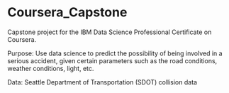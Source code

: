 # Coursera_Capstone
Capstone project for the IBM Data Science Professional Certificate on Coursera.

Purpose: Use data science to predict the possibility of being involved in a serious accident, given certain parameters such as the road conditions, weather conditions, light, etc.

Data: Seattle Department of Transportation (SDOT) collision data
